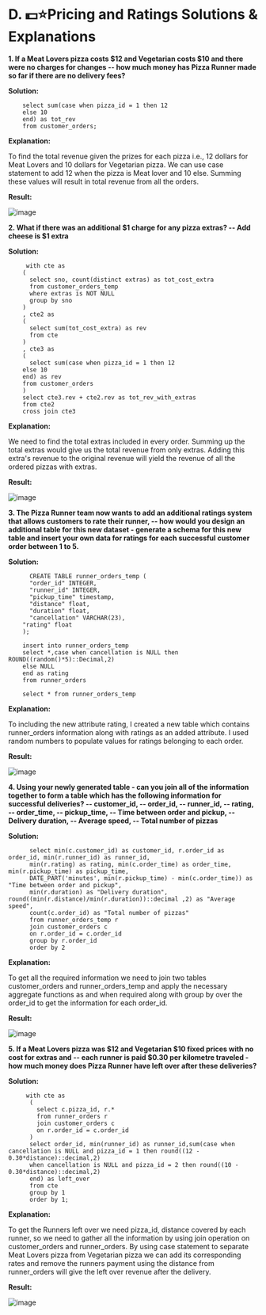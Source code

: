 # D.  💵⭐Pricing and Ratings Solutions & Explanations
<b> 1. If a Meat Lovers pizza costs $12 and Vegetarian costs $10 and there were no charges for changes 
-- how much money has Pizza Runner made so far if there are no delivery fees?</b>
  
  <b> Solution:</b>
        
        select sum(case when pizza_id = 1 then 12
        else 10
        end) as tot_rev
        from customer_orders;
  <b> Explanation: </b>
  
  To find the total revenue given the prizes for each pizza i.e., 12 dollars for Meat Lovers and 10 dollars for Vegetarian pizza. We can use case statement to add 12 when the pizza is Meat lover and 10 else. Summing these values will result in total revenue from all the orders.
  
  <b> Result: </b>
  
  ![image](https://github.com/KavetiShivanjali/8-Week-SQL-Challenge-Data-with-Danny/assets/30626886/d02306cc-0244-425f-8177-df83e8b235b7)

  
 <b> 2.  What if there was an additional $1 charge for any pizza extras?
--   Add cheese is $1 extra</b>
  
  <b> Solution:</b>
         
         
         with cte as 
        (
          select sno, count(distinct extras) as tot_cost_extra
          from customer_orders_temp
          where extras is NOT NULL
          group by sno
        )
        , cte2 as
        (
          select sum(tot_cost_extra) as rev
          from cte
        )
        , cte3 as
        (
          select sum(case when pizza_id = 1 then 12
        else 10
        end) as rev
        from customer_orders
        )
        select cte3.rev + cte2.rev as tot_rev_with_extras
        from cte2
        cross join cte3
  <b> Explanation: </b>
  
  We need to find the total extras included in every order. Summing up the total extras would give us the total revenue from only extras. Adding this extra's revenue to the original revenue will yield the revenue of all the ordered pizzas with extras.
  
  <b> Result: </b>
  
  ![image](https://github.com/KavetiShivanjali/8-Week-SQL-Challenge-Data-with-Danny/assets/30626886/05829673-d9d3-45d6-89f1-dc85389a2b96)


 <b> 3. The Pizza Runner team now wants to add an additional ratings system that allows customers to rate their runner, 
-- how would you design an additional table for this new dataset - generate a schema for this new table and insert your own data for ratings for each successful customer order between 1 to 5.</b>
  
  <b> Solution:</b>
  
        
          CREATE TABLE runner_orders_temp (
          "order_id" INTEGER,
          "runner_id" INTEGER,
          "pickup_time" timestamp,
          "distance" float,
          "duration" float,
          "cancellation" VARCHAR(23),
        "rating" float
        );

        insert into runner_orders_temp
        select *,case when cancellation is NULL then ROUND((random()*5)::Decimal,2) 
        else NULL
        end as rating 
        from runner_orders 

        select * from runner_orders_temp
  <b> Explanation: </b>
  
  To including the new attribute rating, I created a new table which contains runner_orders information along with ratings as an added attribute. I used random numbers to populate values for ratings belonging to each order.
  
  <b> Result: </b>
  
  ![image](https://github.com/KavetiShivanjali/8-Week-SQL-Challenge-Data-with-Danny/assets/30626886/c88b58f3-18b4-4dab-8393-f67760805655)

  
  <b> 4.  Using your newly generated table - can you join all of the information together to form a table which has the following information for successful deliveries?
-- customer_id,
-- order_id,
-- runner_id,
-- rating,
-- order_time,
-- pickup_time,
-- Time between order and pickup,
-- Delivery duration,
-- Average speed,
-- Total number of pizzas</b>
  
  <b> Solution:</b>
  
        
          select min(c.customer_id) as customer_id, r.order_id as order_id, min(r.runner_id) as runner_id,
          min(r.rating) as rating, min(c.order_time) as order_time, min(r.pickup_time) as pickup_time, 
          DATE_PART('minutes', min(r.pickup_time) - min(c.order_time)) as "Time between order and pickup",
          min(r.duration) as "Delivery duration", round((min(r.distance)/min(r.duration))::decimal ,2) as "Average speed",
          count(c.order_id) as "Total number of pizzas"
          from runner_orders_temp r
          join customer_orders c
          on r.order_id = c.order_id
          group by r.order_id
          order by 2
  <b> Explanation: </b>
  
  To get all the required information we need to join two tables customer_orders and runner_orders_temp and apply the necessary aggregate functions as and when required along with group by over the order_id to get the information for each order_id.
  
  <b> Result: </b>
  
  ![image](https://github.com/KavetiShivanjali/8-Week-SQL-Challenge-Data-with-Danny/assets/30626886/00937fc7-b07d-43b4-8648-ac7846765cae)


  
  <b> 5. If a Meat Lovers pizza was $12 and Vegetarian $10 fixed prices with no cost for extras and 
-- each runner is paid $0.30 per kilometre traveled - how much money does Pizza Runner have left over after these deliveries?</b>
  
  <b> Solution:</b>
  
        
         with cte as
          (
            select c.pizza_id, r.*
            from runner_orders r
            join customer_orders c
            on r.order_id = c.order_id
          )
          select order_id, min(runner_id) as runner_id,sum(case when cancellation is NULL and pizza_id = 1 then round((12 - 0.30*distance)::decimal,2)
          when cancellation is NULL and pizza_id = 2 then round((10 - 0.30*distance)::decimal,2) 
          end) as left_over
          from cte
          group by 1
          order by 1;
  <b> Explanation: </b>
  
  To get the Runners left over we need pizza_id, distance covered by each runner, so we need to gather all the information by using join operation on customer_orders and runner_orders. By using case statement to separate Meat Lovers pizza from Vegetarian pizza we can add its corresponding rates and remove the runners payment using the distance from runner_orders will give the left over revenue after the delivery.
  
  <b> Result: </b>
  
  ![image](https://github.com/KavetiShivanjali/8-Week-SQL-Challenge-Data-with-Danny/assets/30626886/acba5f7c-9616-4fd2-8a2a-9c95afe82b53)

